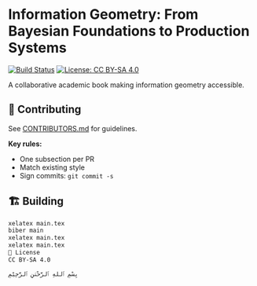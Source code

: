 # Information Geometry: From Bayesian Foundations to Production Systems

[![Build Status](https://github.com/leochlon/openbook/workflows/LaTeX%20Book%20CI%2FCD/badge.svg)](https://github.com/leochlon/openbook/actions)
[![License: CC BY-SA 4.0](https://img.shields.io/badge/License-CC%20BY--SA%204.0-lightgrey.svg)](https://creativecommons.org/licenses/by-sa/4.0/)

A collaborative academic book making information geometry accessible.

## 🤝 Contributing

See [CONTRIBUTORS.md](CONTRIBUTORS.md) for guidelines.

**Key rules:**
- One subsection per PR
- Match existing style
- Sign commits: `git commit -s`

## 🏗️ Building
```bash
xelatex main.tex
biber main
xelatex main.tex
xelatex main.tex
📜 License
CC BY-SA 4.0

بِسْمِ ٱللهِ ٱلرَّحْمَٰنِ ٱلرَّحِيْمِ
